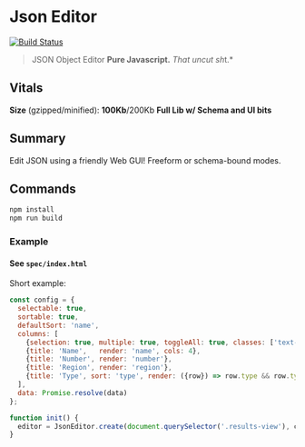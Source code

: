 # Json Editor

[![Build Status](https://travis-ci.org/justsml/json-editor.svg?branch=master)](https://travis-ci.org/justsml/json-editor)

> JSON Object Editor
**Pure Javascript.**
*That uncut sh*t.*

## Vitals


**Size** (gzipped/minified): **100Kb**/200Kb
**Full Lib w/ Schema and UI bits**

## Summary

Edit JSON using a friendly Web GUI!
Freeform or schema-bound modes.

## Commands

```sh
npm install
npm run build

```

### Example

#### See `spec/index.html`

Short example:

```js
const config = {
  selectable: true,
  sortable: true,
  defaultSort: 'name',
  columns: [
    {selection: true, multiple: true, toggleAll: true, classes: ['text-center', 'tbl-xs-2']},
    {title: 'Name',   render: 'name', cols: 4},
    {title: 'Number', render: 'number'},
    {title: 'Region', render: 'region'},
    {title: 'Type', sort: 'type', render: ({row}) => row.type && row.type.toLowerCase() || 'N/A'},
  ],
  data: Promise.resolve(data)
};

function init() {
  editor = JsonEditor.create(document.querySelector('.results-view'), config)
}

```


